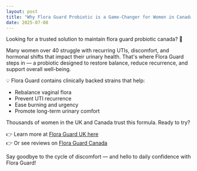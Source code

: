 ```yaml
---
layout: post
title: "Why Flora Guard Probiotic is a Game-Changer for Women in Canada"
date: 2025-07-08
---
```


Looking for a trusted solution to maintain flora guard probiotic canada? 🌿

Many women over 40 struggle with recurring UTIs, discomfort, and hormonal shifts that impact their urinary health. That's where Flora Guard steps in — a probiotic designed to restore balance, reduce recurrence, and support overall well-being.

💡 Flora Guard contains clinically backed strains that help:

- Rebalance vaginal flora
- Prevent UTI recurrence
- Ease burning and urgency
- Promote long-term urinary comfort

Thousands of women in the UK and Canada trust this formula. Ready to try?

👉 Learn more at [Flora Guard UK here](https://floraguard.uk/)  
👉 Or see reviews on [Flora Guard Canada](https://flora-guard.ca/)

Say goodbye to the cycle of discomfort — and hello to daily confidence with Flora Guard!
